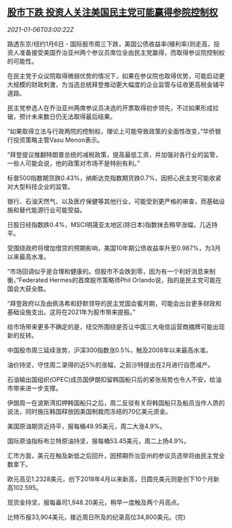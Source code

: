 <!--1609903394000-->
[股市下跌 投资人关注美国民主党可能赢得参院控制权](https://cn.reuters.com/article/global-market-asia-stocks-us-vote-0106-idCNKBS29B0A7)
------

<div><i>2021-01-06T03:00:22Z</i></div><p>路透东京/纽约1月6日 - 国际股市周三下跌，美国公债收益率(殖利率)则走高，投资人准备接受美国乔治亚州两个参议员席位全由民主党赢得，而取得参议院控制权的可能性。</p><p>在民主党于众议院取得微弱优势的情况下，如果在参议院也取得优势，可能启动更大规模的财政刺激，为当选总统拜登推动更大幅度的企业监管与征收更高税金铺平道路。</p><p>民主党参选人在乔治亚州两席参议员决选的开票取得初步领先，不过如果形成拉锯，预计未来数日仍无法取得最后结果。</p><p>“如果取得立法与行政两院的控制权，理论上可能导致政策的全面性改变，”华侨银行投资策略主管Vasu Menon表示。</p><p>“拜登提议推翻特朗普总统的减税政策，提高最低工资，并加强对各行业的监管，一些人可能会说，他的政策对市场不是特别有利。”</p><p>标普500指数期货跌0.43%，纳斯达克指数期货跌0.7%，因担心民主党可能收紧对大型科技企业的监管。</p><p>银行、石油天然气、以及医疗保健等其他行业，可能受到更严格的审查，而基础设施和替代能源行业可能受益。</p><p>日股日经指数跌0.4%，MSCI明晟亚太地区(除日本)指数抹去稍早涨幅，几近持平。</p><p>受围绕政府将增加借贷的预期影响，美国10年期公债收益率升至0.987%，为3月以来最高水准。</p><p>“市场回调似乎是合理和健康的。但股市不会跌到零，因为有一个利好消息来制衡，”Federated Hermes的首席股市策略师Phil Orlando说，指的是民主党可能在国会大获全胜。</p><p>“拜登政府以及由佩洛希和舒默领导的民主党国会蜜月期，可能会出台更多财政和基础设施支出。这将在2021年为股市带来提振。”</p><p>给市场带来更多不确定的是，纽交所围绕是否让中国三大电信运营商摘牌可能出现新的反转。</p><p>中国股市周三延续涨势，沪深300指数涨0.5%，触及2008年以来最高水准。</p><p>油价持坚，守住周二录得的近5%的涨幅，之前沙特提出在2月进行自愿减产。</p><p>石油输出国组织(OPEC)成员国伊朗扣留韩国船只后的紧张局势也令人不安，给油市带来进一步支撑。</p><p>伊朗周一在波斯湾扣押韩国船只之后，周二反驳有关将韩国船只及船员当作人质的说法，同时施压韩国释放因美国制裁而冻结的70亿美元资金。</p><p>美国原油期货近持平，报每桶49.95美元，周二大涨4.9%。</p><p>国际原油指标布兰特原油持坚，报每桶53.45美元，周二上扬4.9%。</p><p>汇市方面，美元在触及新低之后回升，因预期乔治亚州的参议员选举将由民主党全数拿下。</p><p>欧元高见1.2328美元，创下2018年4月以来新高，日圆兑美元则是创下10个月新高102.595。</p><p>现货金持坚，报每盎司1,948.20美元，稍早一度触及两个月高点。</p><p>比特币报33,904美元，接近周日所及的纪录高位34,800美元。(完)</p>
